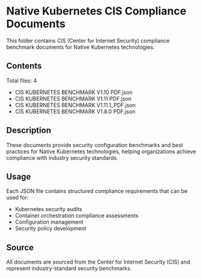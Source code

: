 # Native Kubernetes CIS Compliance Documents

This folder contains CIS (Center for Internet Security) compliance benchmark documents for Native Kubernetes technologies.

## Contents

Total files: 4

- CIS KUBERNETES BENCHMARK V1.10 PDF.json
- CIS KUBERNETES BENCHMARK V1.11 PDF.json
- CIS KUBERNETES BENCHMARK V1.11.1_PDF.json
- CIS KUBERNETES BENCHMARK V1.8.0 PDF.json


## Description

These documents provide security configuration benchmarks and best practices for Native Kubernetes technologies, helping organizations achieve compliance with industry security standards.

## Usage

Each JSON file contains structured compliance requirements that can be used for:
- Kubernetes security audits
- Container orchestration compliance assessments
- Configuration management
- Security policy development

## Source

All documents are sourced from the Center for Internet Security (CIS) and represent industry-standard security benchmarks.
